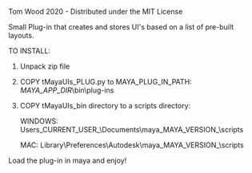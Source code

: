 Tom Wood 2020 - Distributed under the MIT License


Small Plug-in that creates and stores UI's based on a list of pre-built layouts.

TO INSTALL:
1. Unpack zip file

2. COPY tMayaUIs_PLUG.py to MAYA_PLUG_IN_PATH:
	_MAYA_APP_DIR_\bin\plug-ins

3. COPY tMayaUIs_bin directory to a scripts directory:

	WINDOWS:
	Users\_CURRENT_USER_\Documents\maya\_MAYA_VERSION_\scripts

	MAC:
	Library\Preferences\Autodesk\maya\_MAYA_VERSION_\scripts


Load the plug-in in maya and enjoy!